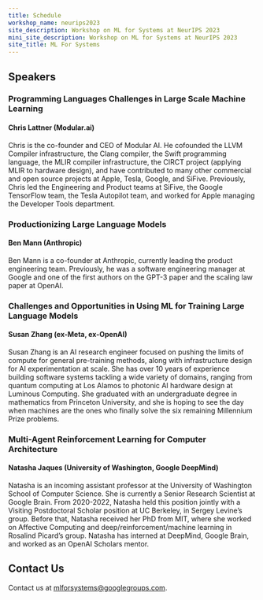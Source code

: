 ```yaml
---
title: Schedule
workshop_name: neurips2023
site_description: Workshop on ML for Systems at NeurIPS 2023
mini_site_description: Workshop on ML for Systems at NeurIPS 2023
site_title: ML For Systems
---
```


<div class="speaker_section">
  <div class="inner clearfix">
    <section class="main-content">
      <h2 id="speakers">Speakers</h2>
	    <div class="speaker-bio">
				<div class="img-holder" style="background-image: url(/assets/images/speakers/chris_lattner.jpeg)"></div>
				<div>
					<h3 class="keynote-speaker">Programming Languages Challenges in Large Scale Machine Learning</h3>
					<h4>Chris Lattner (Modular.ai)</h4>
					<p>
                        Chris is the co-founder and CEO of Modular AI. He cofounded the LLVM Compiler infrastructure, the Clang compiler, the Swift programming language, the MLIR compiler infrastructure, the CIRCT project (applying MLIR to hardware design), and have contributed to many other commercial and open source projects at Apple, Tesla, Google, and SiFive. Previously, Chris led the Engineering and Product teams at SiFive, the Google TensorFlow team, the Tesla Autopilot team, and worked for Apple managing the Developer Tools department.
					</p>
				</div>
        </div>
    	<div class="speaker-bio">
				<div>
					<h3 class="talk-speaker">Productionizing Large Language Models</h3>
					<h4>Ben Mann (Anthropic)</h4>
					<p>
					    Ben Mann is a co-founder at Anthropic, currently leading the product engineering team. Previously, he was a software engineering manager at Google and one of the first authors on the GPT-3 paper and the scaling law paper at OpenAI.
					</p>
				</div>
        </div>
    	<div class="speaker-bio">
				<div>
					<h3 class="talk-speaker">Challenges and Opportunities in Using ML for Training Large Language Models</h3>
					<h4>Susan Zhang (ex-Meta, ex-OpenAI)</h4>
					<p>
                    Susan Zhang is an AI research engineer focused on pushing the limits of compute for general pre-training methods, along with infrastructure design for AI experimentation at scale.  She has over 10 years of experience building software systems tackling a wide variety of domains, ranging from quantum computing at Los Alamos to photonic AI hardware design at Luminous Computing.  She graduated with an undergraduate degree in mathematics from Princeton University, and she is hoping to see the day when machines are the ones who finally solve the six remaining Millennium Prize problems.
					</p>
				</div>
        </div>
        <div class="speaker-bio">
				<div>
					<h3 class="talk-speaker">Multi-Agent Reinforcement Learning for Computer Architecture</h3>
					<h4>Natasha Jaques (University of Washington, Google DeepMind)</h4>
					<p>Natasha is an incoming assistant professor at the University of Washington School of Computer Science. She is currently a Senior Research Scientist at Google Brain. From 2020-2022, Natasha held this position jointly with a Visiting Postdoctoral Scholar position at UC Berkeley, in Sergey Levine’s group. Before that, Natasha received her PhD from MIT, where she worked on Affective Computing and deep/reinforcement/machine learning in Rosalind Picard’s group. Natasha has interned at DeepMind, Google Brain, and worked as an OpenAI Scholars mentor.
					</p>
				</div>
        </div>

<div class="contact-us-section">
    <div class="inner clearfix">
        <section class="main-content">
            <h2>Contact Us</h2>
            <p>
                Contact us at <a href="mailto:mlforsystems@googlegroups.com">mlforsystems@googlegroups.com</a>.
            </p>
        </section>
    </div>
</div>
